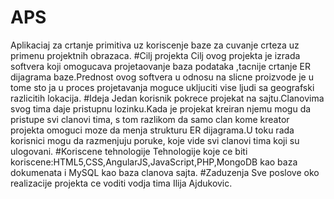 # APS
Aplikaciaj za crtanje primitiva uz koriscenje baze za cuvanje crteza uz primenu projektnih obrazaca.
#Cilj projekta
Cilj ovog projekta je izrada softvera koji omogucava projetaovanje baza podataka ,tacnije crtanje ER dijagrama baze.Prednost ovog softvera u odnosu na slicne proizvode je u tome sto ja u proces projetavanja moguce ukljuciti vise ljudi sa geografski razlicitih lokacija.
#Ideja
Jedan korisnik pokrece projekat na sajtu.Clanovima svog tima daje pristupnu lozinku.Kada je projekat kreiran njemu mogu da pristupe svi clanovi tima, s tom razlikom da samo clan kome kreator projekta omoguci moze da menja strukturu ER dijagrama.U toku rada korisnici mogu da razmenjuju poruke, koje vide svi clanovi tima koji su ulogovani.
#Koriscene tehnologije
Tehnologije koje ce biti koriscene:HTML5,CSS,AngularJS,JavaScript,PHP,MongoDB kao baza dokumenata i MySQL kao baza clanova sajta.
#Zaduzenja
Sve poslove oko realizacije projekta ce voditi vodja tima Ilija Ajdukovic.
